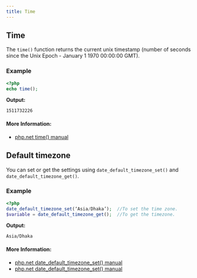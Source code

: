 ```yaml
---
title: Time
---
```

## Time

The `time()` function returns the current unix timestamp (number of seconds since the Unix Epoch - January 1 1970 00:00:00 GMT).

### Example
```php
<?php
echo time();
```
**Output:**
```text
1511732226
```
#### More Information:
* <a href="https://secure.php.net/manual/en/function.time.php">php.net time() manual</a>

## Default timezone

You can set or get the settings using `date_default_timezone_set()` and `date_default_timezone_get()`.

### Example
```php
<?php
date_default_timezone_set(‘Asia/Dhaka’);  //To set the time zone.
$variable = date_default_timezone_get();  //To get the timezone.
```
**Output:**
```text
Asia/Dhaka
```
#### More Information:
* <a href="http://php.net/manual/en/function.date-default-timezone-set.php">php.net date_default_timezone_set() manual</a>
* <a href="http://php.net/manual/en/function.date-default-timezone-get.php">php.net date_default_timezone_set() manual</a>

